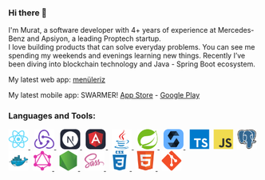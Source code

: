 ### Hi there 👋

I'm Murat, a software developer with 4+ years of experience at Mercedes-Benz and Apsiyon, a leading Proptech startup.<br />
I love building products that can solve everyday problems. You can see me spending my weekends and evenings learning new things. Recently I’ve been diving into blockchain technology and Java - Spring Boot ecosystem.

My latest web app: <a href="https://www.menuleriz.com/en" target="_blank">
  menüleriz</a>&nbsp;

My latest mobile app: SWARMER!
 <a href="https://apps.apple.com/tr/app/swarmer/id6458870666" target="_blank">
  App Store</a> - 
 <a href="https://play.google.com/store/apps/details?id=com.anonchat&hl=en&gl=US" target="_blank">
  Google Play</a>&nbsp;



### Languages and Tools:

<div>
<a href="https://reactjs.org/" target="_blank">
  <img src="https://github.com/devicons/devicon/blob/master/icons/react/react-original.svg" title="React" alt="React" width="40" height="40"/>
</a>&nbsp;
<a href="https://redux.js.org/" target="_blank">
  <img src="https://github.com/devicons/devicon/blob/master/icons/redux/redux-original.svg" title="Redux" alt="Redux" width="40" height="40"/>
</a>&nbsp;
<a href="https://nextjs.org/" target="_blank">
  <img src="https://github.com/tandpfun/skill-icons/blob/main/icons/NextJS-Dark.svg" title="Next.JS" alt="Next.JS" width="40" height="40"/>
</a>&nbsp;
<a href="https://angular.io/" target="_blank">
  <img src="https://github.com/tandpfun/skill-icons/blob/main/icons/Angular-Dark.svg" title="Angular" alt="Angular" width="40" height="40"/>
</a>&nbsp;
  <a href="https://www.java.com/" target="_blank">
  <img src="https://github.com/devicons/devicon/blob/master/icons/java/java-original.svg" title="Java" alt="Java" width="40" height="40"/>
</a>&nbsp;
  <a href="https://spring.io/" target="_blank">
  <img src="https://github.com/devicons/devicon/blob/master/icons/spring/spring-original.svg" title="Spring" alt="Spring" width="40" height="40"/>
</a>&nbsp;
  <a href="https://soliditylang.org/" target="_blank">
  <img src="https://github.com/tandpfun/skill-icons/blob/main/icons/Solidity.svg" title="Solidity" alt="Solidity" width="40" height="40"/>
</a>&nbsp;
<a href="https://www.typescriptlang.org/" target="_blank">
  <img src="https://github.com/devicons/devicon/blob/master/icons/typescript/typescript-original.svg" title="TypeScript" alt="TypeScript" width="40" height="40"/></a>&nbsp;
<a href="https://developer.mozilla.org/en-US/docs/Web/JavaScript" target="_blank">
  <img src="https://github.com/devicons/devicon/blob/master/icons/javascript/javascript-original.svg" title="JavaScript" alt="JavaScript" width="40" height="40"/></a>&nbsp;
  <a href="https://www.postgresql.org/" target="_blank">
  <img src="https://github.com/devicons/devicon/blob/master/icons/postgresql/postgresql-original.svg" title="PostgreSQL" alt="PostgreSQL" width="40" height="40"/></a>&nbsp;
  <a href="https://www.docker.com/" target="_blank">
  <img src="https://github.com/devicons/devicon/blob/master/icons/docker/docker-original.svg" title="Docker" alt="Docker" width="40" height="40"/></a>&nbsp;
<a href="https://graphql.org/" target="_blank">
  <img src="https://github.com/devicons/devicon/blob/master/icons/graphql/graphql-plain.svg"  title="GraphQL" alt="GraphQL" width="40" height="40"/>
</a>&nbsp;
<a href="https://nodejs.org/en/" target="_blank">
  <img src="https://github.com/devicons/devicon/blob/master/icons/nodejs/nodejs-original.svg" title="Node.js" alt="Node.js" width="40" height="40"/>
</a>&nbsp;
<a href="https://sass-lang.com/" target="_blank">
  <img src="https://github.com/devicons/devicon/blob/master/icons/sass/sass-original.svg"  title="Sass" alt="Sass" width="40" height="40"/>
</a>&nbsp;
<a href="https://www.w3schools.com/css/" target="_blank">
  <img src="https://github.com/devicons/devicon/blob/master/icons/css3/css3-plain-wordmark.svg"  title="CSS3" alt="CSS" width="40" height="40"/>
</a>&nbsp;
<a href="https://www.w3.org/html/" target="_blank">
  <img src="https://github.com/devicons/devicon/blob/master/icons/html5/html5-original.svg" title="HTML5" alt="HTML" width="40" height="40"/>
</a>&nbsp;
<a href="https://git-scm.com/" target="_blank">
  <img src="https://github.com/devicons/devicon/blob/master/icons/git/git-original.svg" title="Git" **alt="Git" width="40" height="40"/>
</a>
</div>

<!--
**muratyayla26/muratyayla26** is a ✨ _special_ ✨ repository because its `README.md` (this file) appears on your GitHub profile.

Here are some ideas to get you started:

- 🔭 I’m currently working on ...
- 🌱 I’m currently learning ...
- 👯 I’m looking to collaborate on ...
- 🤔 I’m looking for help with ...
- 💬 Ask me about ...
- 📫 How to reach me: ...
- 😄 Pronouns: ...
- ⚡ Fun fact: ...
-->
